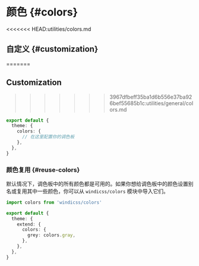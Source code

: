 # 颜色 {#colors}

<ColorsPalette />

<<<<<<< HEAD:utilities/colors.md
## 自定义 {#customization}
=======
## Customization
>>>>>>> 3967dfbeff35ba1d6b556e37ba926bef55685b1c:utilities/general/colors.md

```ts windi.config.js
export default {
  theme: {
    colors: {
      // 在这里配置你的调色板
    },
  },
}
```

### 颜色复用 {#reuse-colors}

默认情况下，调色板中的所有颜色都是可用的。如果你想给调色板中的颜色设置别名或复用其中一些颜色，你可以从 `windicss/colors` 模块中导入它们。

```ts windi.config.js
import colors from 'windicss/colors'

export default {
  theme: {
    extend: {
      colors: {
        grey: colors.gray,
      },
    },
  },
}
```
